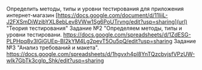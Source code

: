 Определить методы, типы и уровни тестирования для приложения интернет-магазин [https://docs.google.com/document/d/11liiL-J2FXSmDiWzibYXL8ebLev8VWw1Sg6PoUTrvng/edit?usp=sharing](url)
"Теория тестирования"
Задание №2 "Определяем методы, типы и уровни тестировани. https://docs.google.com/spreadsheets/d/1ZdESG-PLPHpq8v3lGiGUEp-BI2kYM4Lg2pevT5Ou5pQ/edit?usp=sharing
Задание №3 "Анализ требований и макета". https://docs.google.com/spreadsheets/d/1hgvxh4pl8YnTQzcbvjsfVPzUW-wIk7GbTk3cgIp_Shk/edit?usp=sharing 
